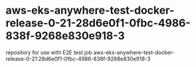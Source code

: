 # aws-eks-anywhere-test-docker-release-0-21-28d6e0f1-0fbc-4986-838f-9268e830e918-3
repository for use with E2E test job aws-eks-anywhere-test-docker-release-0-21:28d6e0f1-0fbc-4986-838f-9268e830e918-3
